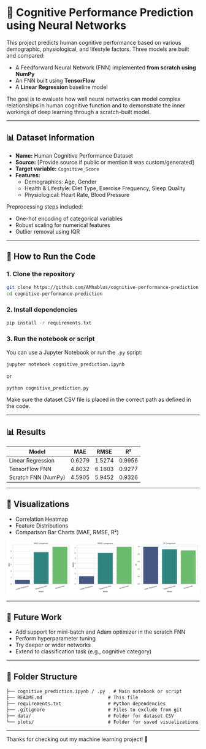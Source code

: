# 🧠 Cognitive Performance Prediction using Neural Networks

This project predicts human cognitive performance based on various demographic, physiological, and lifestyle factors. Three models are built and compared:

- A Feedforward Neural Network (FNN) implemented **from scratch using NumPy**
- An FNN built using **TensorFlow**
- A **Linear Regression** baseline model

The goal is to evaluate how well neural networks can model complex relationships in human cognitive function and to demonstrate the inner workings of deep learning through a scratch-built model.

---

## 📊 Dataset Information

- **Name:** Human Cognitive Performance Dataset
- **Source:** [Provide source if public or mention it was custom/generated]
- **Target variable:** `Cognitive_Score`
- **Features:**
  - Demographics: Age, Gender
  - Health & Lifestyle: Diet Type, Exercise Frequency, Sleep Quality
  - Physiological: Heart Rate, Blood Pressure

Preprocessing steps included:
- One-hot encoding of categorical variables
- Robust scaling for numerical features
- Outlier removal using IQR

---

## 🚀 How to Run the Code

### 1. Clone the repository
```bash
git clone https://github.com/AMhablus/cognitive-performance-prediction.git
cd cognitive-performance-prediction
```

### 2. Install dependencies
```bash
pip install -r requirements.txt
```

### 3. Run the notebook or script
You can use a Jupyter Notebook or run the `.py` script:

```bash
jupyter notebook cognitive_prediction.ipynb
```
or
```bash
python cognitive_prediction.py
```

Make sure the dataset CSV file is placed in the correct path as defined in the code.

---

## 📊 Results

| Model              | MAE      | RMSE   | R²       |
|--------------------|---------|---------|----------|
| Linear Regression  | 0.6279  | 1.5274  |  0.9956  |
| TensorFlow FNN     | 4.8032  | 6.1603  |  0.9277  |
| Scratch FNN (NumPy)| 4.5905  | 5.9452  |  0.9326  |


---

## 📸 Visualizations

- Correlation Heatmap
- Feature Distributions
- Comparison Bar Charts (MAE, RMSE, R²)

![example-plot](plots/metric_comparison.png)

---

## 🚀 Future Work

- Add support for mini-batch and Adam optimizer in the scratch FNN
- Perform hyperparameter tuning
- Try deeper or wider networks
- Extend to classification task (e.g., cognitive category)

---



## 📁 Folder Structure

```
├── cognitive_prediction.ipynb / .py   # Main notebook or script
├── README.md                        # This file
├── requirements.txt                 # Python dependencies
├── .gitignore                       # Files to exclude from git
├── data/                            # Folder for dataset CSV
└── plots/                           # Folder for saved visualizations
```

---


Thanks for checking out my machine learning project! 🚀

